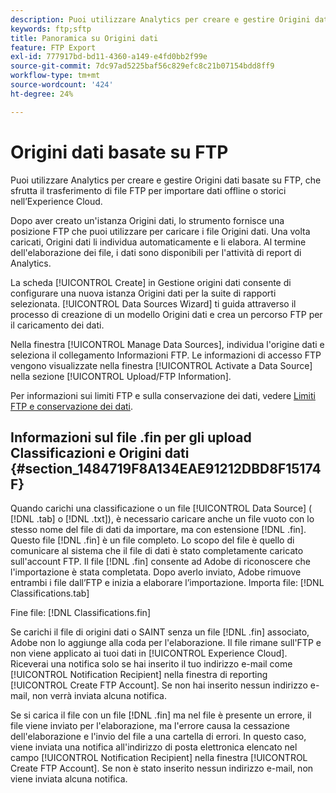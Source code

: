 ```yaml
---
description: Puoi utilizzare Analytics per creare e gestire Origini dati basate su FTP, che sfrutta il trasferimento di file FTP per importare dati offline o storici nell’Experience Cloud.
keywords: ftp;sftp
title: Panoramica su Origini dati
feature: FTP Export
exl-id: 777917bd-bd11-4360-a149-e4fd0bb2f99e
source-git-commit: 7dc97ad5225baf56c829efc8c21b07154bdd8ff9
workflow-type: tm+mt
source-wordcount: '424'
ht-degree: 24%

---
```


# Origini dati basate su FTP

Puoi utilizzare Analytics per creare e gestire Origini dati basate su FTP, che sfrutta il trasferimento di file FTP per importare dati offline o storici nell’Experience Cloud.

Dopo aver creato un&#39;istanza Origini dati, lo strumento fornisce una posizione FTP che puoi utilizzare per caricare i file Origini dati. Una volta caricati, Origini dati li individua automaticamente e li elabora. Al termine dell&#39;elaborazione dei file, i dati sono disponibili per l&#39;attività di report di Analytics.

La scheda [!UICONTROL Create] in Gestione origini dati consente di configurare una nuova istanza Origini dati per la suite di rapporti selezionata. [!UICONTROL Data Sources Wizard] ti guida attraverso il processo di creazione di un modello Origini dati e crea un percorso FTP per il caricamento dei dati.

Nella finestra [!UICONTROL Manage Data Sources], individua l&#39;origine dati e seleziona il collegamento Informazioni FTP. Le informazioni di accesso FTP vengono visualizzate nella finestra [!UICONTROL Activate a Data Source] nella sezione [!UICONTROL Upload/FTP Information].

Per informazioni sui limiti FTP e sulla conservazione dei dati, vedere [Limiti FTP e conservazione dei dati](/help/export/ftp-and-sftp/ftp-limits.md).

## Informazioni sul file .fin per gli upload Classificazioni e Origini dati {#section_1484719F8A134EAE91212DBD8F15174F}

Quando carichi una classificazione o un file [!UICONTROL Data Source] ( [!DNL .tab] o [!DNL .txt]), è necessario caricare anche un file vuoto con lo stesso nome del file di dati da importare, ma con estensione [!DNL .fin]. Questo file [!DNL .fin] è un file completo. Lo scopo del file è quello di comunicare al sistema che il file di dati è stato completamente caricato sull&#39;account FTP. Il file [!DNL .fin] consente ad Adobe di riconoscere che l&#39;importazione è stata completata. Dopo averlo inviato, Adobe rimuove entrambi i file dall’FTP e inizia a elaborare l’importazione.
Importa file: [!DNL Classifications.tab]

Fine file: [!DNL Classifications.fin]

Se carichi il file di origini dati o SAINT senza un file [!DNL .fin] associato, Adobe non lo aggiunge alla coda per l&#39;elaborazione. Il file rimane sull&#39;FTP e non viene applicato ai tuoi dati in [!UICONTROL Experience Cloud]. Riceverai una notifica solo se hai inserito il tuo indirizzo e-mail come [!UICONTROL Notification Recipient] nella finestra di reporting [!UICONTROL Create FTP Account]. Se non hai inserito nessun indirizzo e-mail, non verrà inviata alcuna notifica.

Se si carica il file con un file [!DNL .fin] ma nel file è presente un errore, il file viene inviato per l&#39;elaborazione, ma l&#39;errore causa la cessazione dell&#39;elaborazione e l&#39;invio del file a una cartella di errori. In questo caso, viene inviata una notifica all&#39;indirizzo di posta elettronica elencato nel campo [!UICONTROL Notification Recipient] nella finestra [!UICONTROL Create FTP Account]. Se non è stato inserito nessun indirizzo e-mail, non viene inviata alcuna notifica.
